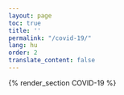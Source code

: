 ```yaml
---
layout: page
toc: true
title: ''
permalink: "/covid-19/"
lang: hu
order: 2
translate_content: false
---
```



{% render_section COVID-19 %}
